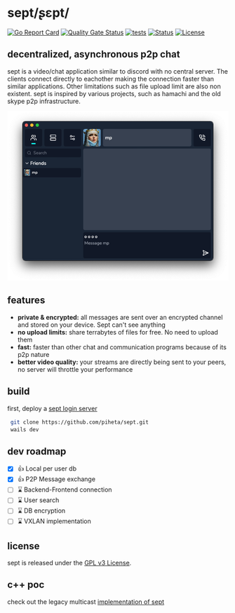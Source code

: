 # sept/ʂɛpt/
[![Go Report Card](https://goreportcard.com/badge/github.com/piheta/sept)](https://goreportcard.com/report/github.com/piheta/sept) [![Quality Gate Status](https://sonarcloud.io/api/project_badges/measure?project=piheta_sept&metric=alert_status)](https://sonarcloud.io/summary/new_code?id=piheta_sept) [![tests](https://github.com/piheta/sept/actions/workflows/go.yml/badge.svg)](https://github.com/piheta/sept/actions/workflows/go.yml/badge.svg) [![Status](https://badgen.net/badge/works/almost/red)](https://badgen.net/badge/works/almost/red) [![License](https://img.shields.io/badge/License-BSD_3--Clause-blue.svg)](https://opensource.org/licenses/BSD-3-Clause) 
## decentralized, asynchronous p2p chat

sept is a video/chat application similar to discord with no central server. The clients connect directly to eachother making the connection faster than similar applications. Other limitations such as file upload limit are also non existent. 
sept is inspired by various projects, such as hamachi and the old skype p2p infrastructure.

![network system diagram](./docs/images/sept.png)

## features
- **private & encrypted:** all messages are sent over an encrypted channel and stored on your device. Sept can't see anything
- **no upload limits:** share terrabytes of files for free. No need to upload them
- **fast:** faster than other chat and communication programs because of its p2p nature
- **better video quality:** your streams are directly being sent to your peers, no server will throttle your performance

## build
first, deploy a [sept login server](https://github.com/piheta/sept-login-server)
 ```sh
  git clone https://github.com/piheta/sept.git
  wails dev
  ```

## dev roadmap
- [x] 👍 Local per user db
- [x] 👍 P2P Message exchange
- [ ] ⌛ Backend-Frontend connection
- [ ] ⌛ User search
- [ ] ⌛ DB encryption
- [ ] ⌛ VXLAN implementation

## license
sept is released under the [GPL v3 License](LICENSE).

## c++ poc
check out the legacy multicast [implementation of sept](https://github.com/piheta/sept/tree/legacy)
